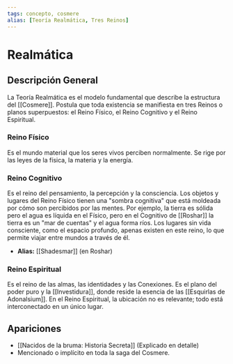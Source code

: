 ```yaml
---
tags: concepto, cosmere
alias: [Teoría Realmática, Tres Reinos]
---
```


# Realmática

## Descripción General
La Teoría Realmática es el modelo fundamental que describe la estructura del [[Cosmere]]. Postula que toda existencia se manifiesta en tres Reinos o planos superpuestos: el Reino Físico, el Reino Cognitivo y el Reino Espiritual.

### Reino Físico
Es el mundo material que los seres vivos perciben normalmente. Se rige por las leyes de la física, la materia y la energía.

### Reino Cognitivo
Es el reino del pensamiento, la percepción y la consciencia. Los objetos y lugares del Reino Físico tienen una "sombra cognitiva" que está moldeada por cómo son percibidos por las mentes. Por ejemplo, la tierra es sólida pero el agua es líquida en el Físico, pero en el Cognitivo de [[Roshar]] la tierra es un "mar de cuentas" y el agua forma ríos. Los lugares sin vida consciente, como el espacio profundo, apenas existen en este reino, lo que permite viajar entre mundos a través de él.

* **Alias:** [[Shadesmar]] (en Roshar)

### Reino Espiritual
Es el reino de las almas, las identidades y las Conexiones. Es el plano del poder puro y la [[Investidura]], donde reside la esencia de las [[Esquirlas de Adonalsium]]. En el Reino Espiritual, la ubicación no es relevante; todo está interconectado en un único lugar.

## Apariciones
* [[Nacidos de la bruma: Historia Secreta]] (Explicado en detalle)
* Mencionado o implícito en toda la saga del Cosmere.
